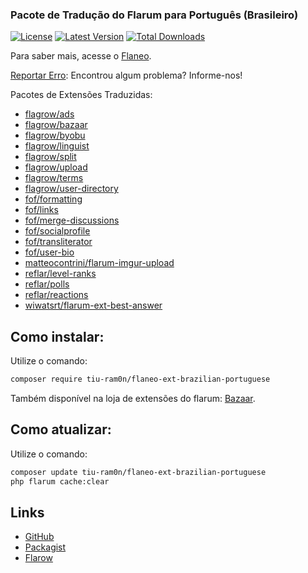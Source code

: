 ###  Pacote de Tradução do Flarum para Português (Brasileiro)

[![License](https://img.shields.io/github/license/tiuram0n/flaneo-ext-brazilian-portuguese.svg?color=orange)](LICENSE)
[![Latest Version](https://img.shields.io/github/release/tiuram0n/flaneo-ext-brazilian-portuguese.svg)](https://github.com/tiuram0n/flaneo-ext-brazilian-portuguese/releases)
[![Total Downloads](https://img.shields.io/packagist/dt/tiu-ram0n/flaneo-ext-brazilian-portuguese.svg)](https://packagist.org/packages/tiu-ram0n/flaneo-ext-brazilian-portuguese)

Para saber mais, acesse o [Flaneo](https://discuss.flaneo.com.br).

[Reportar Erro](https://github.com/tiuram0n/flaneo-ext-brazilian-portuguese/issues): Encontrou algum problema? Informe-nos!

Pacotes de Extensões Traduzidas:

 - [flagrow/ads](https://github.com/flagrow/ads)
 - [flagrow/bazaar](https://github.com/flagrow/bazaar)
 - [flagrow/byobu](https://github.com/flagrow/byobu)
 - [flagrow/linguist](https://github.com/flagrow/linguist)
 - [flagrow/split](https://github.com/flagrow/split)
 - [flagrow/upload](https://github.com/flagrow/upload)
 - [flagrow/terms](https://github.com/flagrow/terms)
 - [flagrow/user-directory](https://github.com/flagrow/user-directory)
 - [fof/formatting](https://github.com/FriendsOfFlarum/formatting)
 - [fof/links](https://github.com/FriendsOfFlarum/links)
 - [fof/merge-discussions](https://github.com/FriendsOfFlarum/merge-discussions)
 - [fof/socialprofile](https://github.com/FriendsOfFlarum/socialprofile)
 - [fof/transliterator](https://github.com/FriendsOfFlarum/transliterator)
 - [fof/user-bio](https://github.com/FriendsOfFlarum/user-bio)
 - [matteocontrini/flarum-imgur-upload](https://github.com/matteocontrini/flarum-imgur-upload)
 - [reflar/level-ranks](https://github.com/ReFlar/level-ranks)
 - [reflar/polls](https://github.com/ReFlar/polls)
 - [reflar/reactions](https://github.com/ReFlar/reactions)
 - [wiwatsrt/flarum-ext-best-answer](https://github.com/wiwatsrt/flarum-ext-best-answer)


## Como instalar:

Utilize o comando:

```bash
composer require tiu-ram0n/flaneo-ext-brazilian-portuguese
```

Também disponível na loja de extensões do flarum: [Bazaar](https://flagrow.io/extensions/tiu-ram0n/flaneo-ext-brazilian-portuguese).

## Como atualizar:

Utilize o comando:

```bash
composer update tiu-ram0n/flaneo-ext-brazilian-portuguese
php flarum cache:clear
```

## Links

- [GitHub](https://github.com/tiuram0n/flaneo-ext-brazilian-portuguese "GitHub")
- [Packagist](https://packagist.org/packages/tiu-ram0n/flaneo-ext-brazilian-portuguese "Packagist")
- [Flarow](https://flagrow.io/extensions/tiu-ram0n/flaneo-ext-brazilian-portuguese "Flarow")
